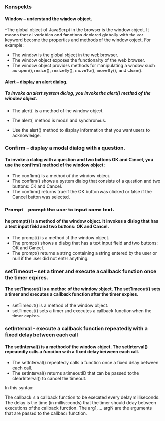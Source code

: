 ### Konspekts

#### Window – understand the window object.
-The global object of JavaScript in the browser is the window object. It means that all variables and functions declared globally with the var keyword become the properties and methods of the window object. For example:
- The window is the global object in the web browser.
- The window object exposes the functionality of the web browser.
 - The window object provides methods for manipulating a window such as open(), resize(), resizeBy(), moveTo(), moveBy(), and close().




 #### Alert – display an alert dialog.
 ##### To invoke an alert system dialog, you invoke the alert() method of the window object.
 - The alert() is a method of the window object.

 - The alert() method is modal and synchronous.
 - Use the alert() method to display information that you want users to acknowledge.

 ### Confirm – display a modal dialog with a question.
#### To invoke a dialog with a question and two buttons OK and Cancel, you use the confirm() method of the window object:
- The confirm() is a method of the window object.
- The confirm() shows a system dialog that consists of a question and two buttons: OK and Cancel.
- The confirm() returns true if the OK button was clicked or false if the Cancel button was selected.

### Prompt – prompt the user to input some text.
#### he prompt() is a method of the window object. It invokes a dialog that has a text input field and two buttons: OK and Cancel.
- The prompt() is a method of the window object.
- The prompt() shows a dialog that has a text input field and two buttons: OK and Cancel.
- The prompt() returns a string containing a string entered by the user or null if the user did not enter anything.

### setTimeout – set a timer and execute a callback function once the timer expires.
#### The setTimeout() is a method of the window object. The setTimeout()  sets a timer and executes a callback function after the timer expires.
- setTimeout() is a method of the window object.
- setTimeout() sets a timer and executes a callback function when the timer expires.

### setInterval – execute a callback function repeatedly with a fixed delay between each call
#### The setInterval() is a method of the window object. The setInterval() repeatedly calls a function with a fixed delay between each call.
- The setInterval() repeatedly calls a function once a fixed delay between each call.
- The setInterval() returns a timeoutID that can be passed to the clearInterval() to cancel the timeout.

In this syntax:

The callback is a callback function to be executed every delay milliseconds.
The delay is the time (in milliseconds) that the timer should delay between executions of the callback function.
The arg1, … argN are the arguments that are passed to the callback function.
